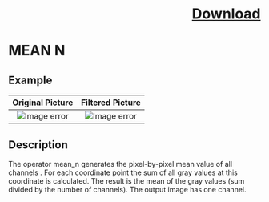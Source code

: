 # <p align="right"><a class="github-button" aria-label="Download ntkme/github-buttons on GitHub" href="https://github.com/Balluff-BVS/TestScripts/raw/master/Filters/Smoothing/Mean/MeanN/mean_n.zip" data-icon="octicon-cloud-download">Download</a></p>


MEAN N
==========

## Example

Original Picture             | Filtered Picture
:-------------------------:|:-------------------------:
![Image error](https://github.com/Balluff-BVS/TestScripts/blob/master/Filters/Smoothing/Mean/MeanN/multichannel_image.png?raw=true)  |  ![Image error](https://github.com/Balluff-BVS/TestScripts/blob/master/Filters/Smoothing/Mean/MeanN/mean_n.png?raw=true)

Description
----------

The operator mean_n generates the pixel-by-pixel mean value of all channels . For each coordinate point the sum of all gray values at this coordinate is calculated. The result is the mean of the gray values (sum divided by the number of channels). The output image has one channel.
